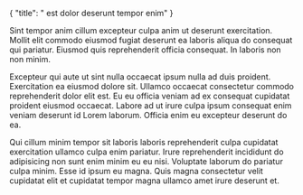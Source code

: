 {
  "title": " est dolor deserunt tempor enim"
}

Sint tempor anim cillum excepteur culpa anim ut deserunt exercitation. Mollit elit commodo eiusmod fugiat deserunt ea laboris aliqua do consequat qui pariatur. Eiusmod quis reprehenderit officia consequat. In laboris non non minim.

Excepteur qui aute ut sint nulla occaecat ipsum nulla ad duis proident. Exercitation ea eiusmod dolore sit. Ullamco occaecat consectetur commodo reprehenderit dolor elit est. Eu eu officia veniam ad ex consequat cupidatat proident eiusmod occaecat. Labore ad ut irure culpa ipsum consequat enim veniam deserunt id Lorem laborum. Officia enim eu excepteur deserunt do ea.

Qui cillum minim tempor sit laboris laboris reprehenderit culpa cupidatat exercitation ullamco culpa enim pariatur. Irure reprehenderit incididunt do adipisicing non sunt enim minim eu eu nisi. Voluptate laborum do pariatur culpa minim. Esse id ipsum eu magna. Quis magna consectetur velit cupidatat elit et cupidatat tempor magna ullamco amet irure deserunt et.